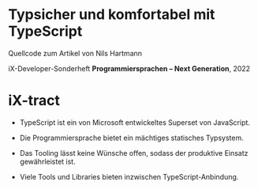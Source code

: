 # Typsicher und komfortabel mit TypeScript

Quellcode zum Artikel von Nils Hartmann

iX-Developer-Sonderheft __Programmiersprachen – Next Generation__, 2022

# iX-tract

* TypeScript ist ein von Microsoft entwickeltes Superset von JavaScript.

* Die Programmiersprache bietet ein mächtiges statisches Typsystem.

* Das Tooling lässt keine Wünsche offen, sodass der produktive Einsatz gewährleistet ist.

* Viele Tools und Libraries bieten inzwischen TypeScript-Anbindung.
